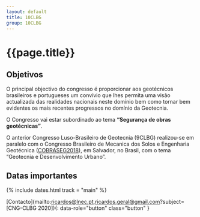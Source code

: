 ```yaml
---
layout: default
title: 10CLBG
group: 10CLBG
---
```


# {{page.title}}


## Objetivos

O principal objectivo do congresso é proporcionar aos geotécnicos brasileiros e portugueses um convívio que lhes permita uma visão actualizada das realidades nacionais neste domínio bem como tornar bem evidentes os mais recentes progressos no domínio da Geotecnia.

O Congresso vai estar subordinado ao tema **“Segurança de obras geotécnicas”**.

<!---
Durante o evento, terá lugar a terceira "Victor de Mello Lecture" e serão proferidas conferências por especialistas brasileiros e portugueses e realizadas sessões técnicas para a apresentação das comunicações seleccionadas.

A "Victor de Mello Lecture", as conferências e os resumos das comunicações aceites serão publicadas nas actas do congresso. As mesmas conferências e as comunicações serão disponibilizadas na íntegra em formato digital.

Durante as sessões dos congressos, decorrerá uma exposição técnica, na qual se espera que participem Empresas e Instituições envolvidas em actividades no âmbito da Geotecnia.
-->
O anterior Congresso Luso-Brasileiro de Geotecnia (9CLBG) realizou-se em paralelo com o Congresso Brasileiro de Mecanica dos Solos e Engenharia Geotécnica ([COBRASEG2018](http://www.cobramseg2018.com.br)), em Salvador, no Brasil, com o tema “Geotecnia e Desenvolvimento Urbano”.


## <i class="fa fa-calendar"></i> Datas importantes

{% include dates.html track = "main" %}


[Contacto](mailto:ricardos@lnec.pt,ricardos.geral@gmail.com?subject=[CNG-CLBG 2020]){: data-role="button" class="button" }
